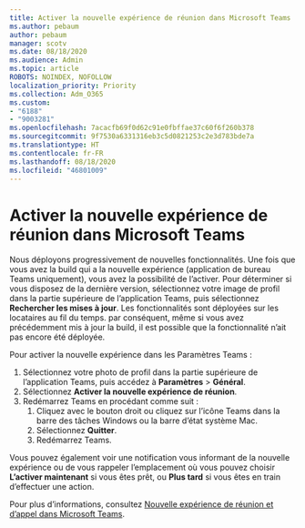 ```yaml
---
title: Activer la nouvelle expérience de réunion dans Microsoft Teams
ms.author: pebaum
author: pebaum
manager: scotv
ms.date: 08/18/2020
ms.audience: Admin
ms.topic: article
ROBOTS: NOINDEX, NOFOLLOW
localization_priority: Priority
ms.collection: Adm_O365
ms.custom:
- "6188"
- "9003281"
ms.openlocfilehash: 7acacfb69f0d62c91e0fbffae37c60f6f260b378
ms.sourcegitcommit: 9f7530a6331316eb3c5d0821253c2e3d783bde7a
ms.translationtype: HT
ms.contentlocale: fr-FR
ms.lasthandoff: 08/18/2020
ms.locfileid: "46801009"
---
```

# <a name="enable-the-new-meeting-experience-in-microsoft-teams"></a>Activer la nouvelle expérience de réunion dans Microsoft Teams

Nous déployons progressivement de nouvelles fonctionnalités. Une fois que vous avez la build qui a la nouvelle expérience (application de bureau Teams uniquement), vous avez la possibilité de l’activer. Pour déterminer si vous disposez de la dernière version, sélectionnez votre image de profil dans la partie supérieure de l’application Teams, puis sélectionnez  **Rechercher les mises à jour**. Les fonctionnalités sont déployées sur les locataires au fil du temps. par conséquent, même si vous avez précédemment mis à jour la build, il est possible que la fonctionnalité n’ait pas encore été déployée.  

Pour activer la nouvelle expérience dans les Paramètres Teams :

1. Sélectionnez votre photo de profil dans la partie supérieure de l’application Teams, puis accédez à **Paramètres** >  **Général**. 
2. Sélectionnez **Activer la nouvelle expérience de réunion**.
3. Redémarrez Teams en procédant comme suit :
    1. Cliquez avec le bouton droit ou cliquez sur l’icône Teams dans la barre des tâches Windows ou la barre d’état système Mac.
    2. Sélectionnez **Quitter**.
    3. Redémarrez Teams.

Vous pouvez également voir une notification vous informant de la nouvelle expérience ou de vous rappeler l’emplacement où vous pouvez choisir  **L’activer maintenant**  si vous êtes prêt, ou  **Plus tard** si vous êtes en train d’effectuer une action.  

Pour plus d’informations, consultez [Nouvelle expérience de réunion et d’appel dans Microsoft Teams](https://techcommunity.microsoft.com/t5/microsoft-teams-blog/new-meeting-and-calling-experience-in-microsoft-teams/ba-p/1537581).